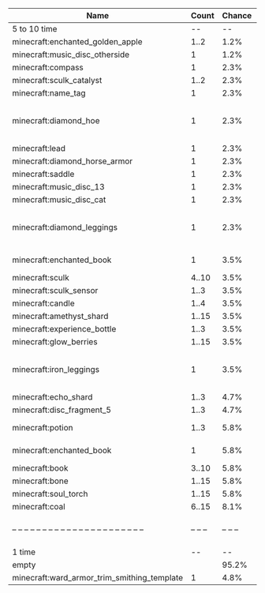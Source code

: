 | Name                                        | Count | Chance | Weight | Comment                                        |
| ------------------------------------------- | ----- | ------ | ------ | ---------------------------------------------- |
| 5 to 10 time                                |    -- |     -- |     -- |                                                |
| minecraft:enchanted_golden_apple            |  1..2 |   1.2% |   1/86 |                                                |
| minecraft:music_disc_otherside              |     1 |   1.2% |   1/86 |                                                |
| minecraft:compass                           |     1 |   2.3% |   2/86 |                                                |
| minecraft:sculk_catalyst                    |  1..2 |   2.3% |   2/86 |                                                |
| minecraft:name_tag                          |     1 |   2.3% |   2/86 |                                                |
| minecraft:diamond_hoe                       |     1 |   2.3% |   2/86 | enchantments: {levels: 30..50, treasure: true} |
| minecraft:lead                              |     1 |   2.3% |   2/86 |                                                |
| minecraft:diamond_horse_armor               |     1 |   2.3% |   2/86 |                                                |
| minecraft:saddle                            |     1 |   2.3% |   2/86 |                                                |
| minecraft:music_disc_13                     |     1 |   2.3% |   2/86 |                                                |
| minecraft:music_disc_cat                    |     1 |   2.3% |   2/86 |                                                |
| minecraft:diamond_leggings                  |     1 |   2.3% |   2/86 | enchantments: {levels: 30..50, treasure: true} |
| minecraft:enchanted_book                    |     1 |   3.5% |   3/86 | enchantments: swift_sneak                      |
| minecraft:sculk                             | 4..10 |   3.5% |   3/86 |                                                |
| minecraft:sculk_sensor                      |  1..3 |   3.5% |   3/86 |                                                |
| minecraft:candle                            |  1..4 |   3.5% |   3/86 |                                                |
| minecraft:amethyst_shard                    | 1..15 |   3.5% |   3/86 |                                                |
| minecraft:experience_bottle                 |  1..3 |   3.5% |   3/86 |                                                |
| minecraft:glow_berries                      | 1..15 |   3.5% |   3/86 |                                                |
| minecraft:iron_leggings                     |     1 |   3.5% |   3/86 | enchantments: {levels: 20..39, treasure: true} |
| minecraft:echo_shard                        |  1..3 |   4.7% |   4/86 |                                                |
| minecraft:disc_fragment_5                   |  1..3 |   4.7% |   4/86 |                                                |
| minecraft:potion                            |  1..3 |   5.8% |   5/86 | regeneration (strong)                          |
| minecraft:enchanted_book                    |     1 |   5.8% |   5/86 | enchantments: *                                |
| minecraft:book                              | 3..10 |   5.8% |   5/86 |                                                |
| minecraft:bone                              | 1..15 |   5.8% |   5/86 |                                                |
| minecraft:soul_torch                        | 1..15 |   5.8% |   5/86 |                                                |
| minecraft:coal                              | 6..15 |   8.1% |   7/86 |                                                |
| – – – – – – – – – – – – – – – – – – – – – – | – – – | – – –  | – – –  | – – – – – – – – – – – – – – – – – – – – – – –  |
| 1 time                                      |    -- |     -- |     -- |                                                |
| empty                                       |       |  95.2% |  20/21 |                                                |
| minecraft:ward_armor_trim_smithing_template |     1 |   4.8% |   1/21 |                                                |